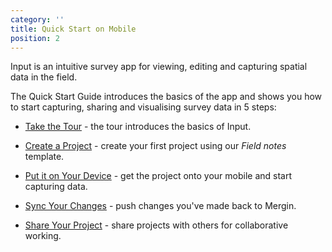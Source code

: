 ```yaml
---
category: ''
title: Quick Start on Mobile
position: 2
---
```


Input is an intuitive survey app for viewing, editing and capturing spatial data in the field.

The Quick Start Guide introduces the basics of the app and shows you how to start capturing, sharing and visualising survey data in 5 steps:

* [Take the Tour](/quick-start/take-the-tour) - the tour introduces the basics of Input.

* [Create a Project](/quick-start/create-project) - create your first project using our *Field notes* template.

* [Put it on Your Device](/quick-start/put-project-on-device) - get the project onto your mobile and start capturing data.

* [Sync Your Changes](/quick-start/sync-changes) - push changes you've made back to Mergin.

* [Share Your Project](/quick-start/share-project) - share projects with others for collaborative working.
